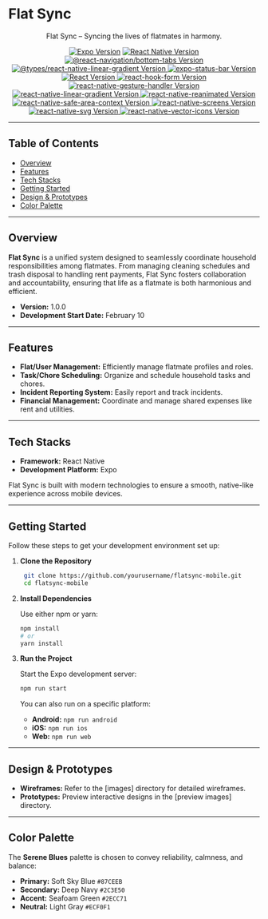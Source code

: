 # Flat Sync

<p align="center">Flat Sync – Syncing the lives of flatmates in harmony.</p>
<p align="center">
  <a href="https://expo.dev" target="_blank"><img src="https://img.shields.io/badge/Expo-~52.0.27-blue.svg" alt="Expo Version" /></a>
  <a href="https://reactnative.dev" target="_blank"><img src="https://img.shields.io/badge/React%20Native-0.76.6-blue.svg" alt="React Native Version" /></a>
<a href="https://www.npmjs.com/package/%40react-navigation/bottom-tabs" target="_blank"> <img src="https://img.shields.io/npm/v/%40react-navigation/bottom-tabs.svg" alt="@react-navigation/bottom-tabs Version" /> </a> <a href="https://www.npmjs.com/package/@types/react-native-linear-gradient" target="_blank"> <img src="https://img.shields.io/npm/v/@types/react-native-linear-gradient.svg" alt="@types/react-native-linear-gradient Version" /> </a> <a href="https://www.npmjs.com/package/expo-status-bar" target="_blank"> <img src="https://img.shields.io/npm/v/expo-status-bar.svg" alt="expo-status-bar Version" /> </a> <a href="https://www.npmjs.com/package/react" target="_blank"> <img src="https://img.shields.io/npm/v/react.svg" alt="React Version" /> </a> <a href="https://www.npmjs.com/package/react-hook-form" target="_blank"> <img src="https://img.shields.io/npm/v/react-hook-form.svg" alt="react-hook-form Version" /> </a> <a href="https://www.npmjs.com/package/react-native-gesture-handler" target="_blank"> <img src="https://img.shields.io/npm/v/react-native-gesture-handler.svg" alt="react-native-gesture-handler Version" /> </a> <a href="https://www.npmjs.com/package/react-native-linear-gradient" target="_blank"> <img src="https://img.shields.io/npm/v/react-native-linear-gradient.svg" alt="react-native-linear-gradient Version" /> </a> <a href="https://www.npmjs.com/package/react-native-reanimated" target="_blank"> <img src="https://img.shields.io/npm/v/react-native-reanimated.svg" alt="react-native-reanimated Version" /> </a> <a href="https://www.npmjs.com/package/react-native-safe-area-context" target="_blank"> <img src="https://img.shields.io/npm/v/react-native-safe-area-context.svg" alt="react-native-safe-area-context Version" /> </a> <a href="https://www.npmjs.com/package/react-native-screens" target="_blank"> <img src="https://img.shields.io/npm/v/react-native-screens.svg" alt="react-native-screens Version" /> </a> <a href="https://www.npmjs.com/package/react-native-svg" target="_blank"> <img src="https://img.shields.io/npm/v/react-native-svg.svg" alt="react-native-svg Version" /> </a> <a href="https://www.npmjs.com/package/react-native-vector-icons" target="_blank"> <img src="https://img.shields.io/npm/v/react-native-vector-icons.svg" alt="react-native-vector-icons Version" /> </a>

</p>

---

## Table of Contents

- [Overview](#overview)
- [Features](#features)
- [Tech Stacks](#tech-stacks)
- [Getting Started](#getting-started)
- [Design & Prototypes](#design--prototypes)
- [Color Palette](#color-palette)

---

## Overview

**Flat Sync** is a unified system designed to seamlessly coordinate household responsibilities among flatmates. From managing cleaning schedules and trash disposal to handling rent payments, Flat Sync fosters collaboration and accountability, ensuring that life as a flatmate is both harmonious and efficient.

- **Version:** 1.0.0  
- **Development Start Date:** February 10

---

## Features

- **Flat/User Management:** Efficiently manage flatmate profiles and roles.
- **Task/Chore Scheduling:** Organize and schedule household tasks and chores.
- **Incident Reporting System:** Easily report and track incidents.
- **Financial Management:** Coordinate and manage shared expenses like rent and utilities.

---

## Tech Stacks

- **Framework:** React Native
- **Development Platform:** Expo

Flat Sync is built with modern technologies to ensure a smooth, native-like experience across mobile devices.

---

## Getting Started

Follow these steps to get your development environment set up:

1. **Clone the Repository**

	```bash
	 git clone https://github.com/yourusername/flatsync-mobile.git
	 cd flatsync-mobile
	```

2.  **Install Dependencies**
    
    Use either npm or yarn:
    
    ```bash
    npm install
    # or
    yarn install
    ```
    
3.  **Run the Project**
    
    Start the Expo development server:
    
    ```bash
    npm run start
    ```
    
    You can also run on a specific platform:
    
    -   **Android:** `npm run android`
    -   **iOS:** `npm run ios`
    -   **Web:** `npm run web`

----------

## Design & Prototypes

-   **Wireframes:** Refer to the [images] directory for detailed wireframes.
-   **Prototypes:** Preview interactive designs in the [preview images] directory.

----------

## Color Palette

The **Serene Blues** palette is chosen to convey reliability, calmness, and balance:

-   **Primary:** Soft Sky Blue `#87CEEB`
-   **Secondary:** Deep Navy `#2C3E50`
-   **Accent:** Seafoam Green `#2ECC71`
-   **Neutral:** Light Gray `#ECF0F1`
